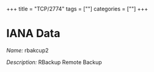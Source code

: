 +++
title = "TCP/2774"
tags = [""]
categories = [""]
+++

# IANA Data

_Name:_ rbakcup2

_Description:_ RBackup Remote Backup

